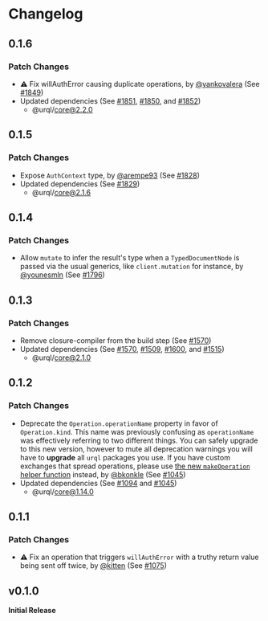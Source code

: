 # Changelog

## 0.1.6

### Patch Changes

- ⚠️ Fix willAuthError causing duplicate operations, by [@yankovalera](https://github.com/yankovalera) (See [#1849](https://github.com/FormidableLabs/urql/pull/1849))
- Updated dependencies (See [#1851](https://github.com/FormidableLabs/urql/pull/1851), [#1850](https://github.com/FormidableLabs/urql/pull/1850), and [#1852](https://github.com/FormidableLabs/urql/pull/1852))
  - @urql/core@2.2.0

## 0.1.5

### Patch Changes

- Expose `AuthContext` type, by [@arempe93](https://github.com/arempe93) (See [#1828](https://github.com/FormidableLabs/urql/pull/1828))
- Updated dependencies (See [#1829](https://github.com/FormidableLabs/urql/pull/1829))
  - @urql/core@2.1.6

## 0.1.4

### Patch Changes

- Allow `mutate` to infer the result's type when a `TypedDocumentNode` is passed via the usual generics, like `client.mutation` for instance, by [@younesmln](https://github.com/younesmln) (See [#1796](https://github.com/FormidableLabs/urql/pull/1796))

## 0.1.3

### Patch Changes

- Remove closure-compiler from the build step (See [#1570](https://github.com/FormidableLabs/urql/pull/1570))
- Updated dependencies (See [#1570](https://github.com/FormidableLabs/urql/pull/1570), [#1509](https://github.com/FormidableLabs/urql/pull/1509), [#1600](https://github.com/FormidableLabs/urql/pull/1600), and [#1515](https://github.com/FormidableLabs/urql/pull/1515))
  - @urql/core@2.1.0

## 0.1.2

### Patch Changes

- Deprecate the `Operation.operationName` property in favor of `Operation.kind`. This name was
  previously confusing as `operationName` was effectively referring to two different things. You can
  safely upgrade to this new version, however to mute all deprecation warnings you will have to
  **upgrade** all `urql` packages you use. If you have custom exchanges that spread operations, please
  use [the new `makeOperation` helper
  function](https://formidable.com/open-source/urql/docs/api/core/#makeoperation) instead, by [@bkonkle](https://github.com/bkonkle) (See [#1045](https://github.com/FormidableLabs/urql/pull/1045))
- Updated dependencies (See [#1094](https://github.com/FormidableLabs/urql/pull/1094) and [#1045](https://github.com/FormidableLabs/urql/pull/1045))
  - @urql/core@1.14.0

## 0.1.1

### Patch Changes

- ⚠️ Fix an operation that triggers `willAuthError` with a truthy return value being sent off twice, by [@kitten](https://github.com/kitten) (See [#1075](https://github.com/FormidableLabs/urql/pull/1075))

## v0.1.0

**Initial Release**
